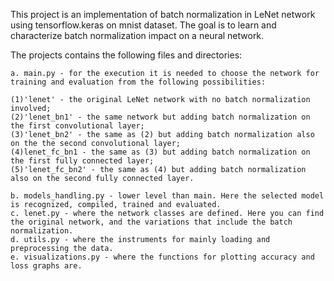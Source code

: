 This project is an implementation of batch normalization in LeNet network using tensorflow.keras on mnist dataset. The goal is to learn and characterize batch normalization impact on a neural network.

The projects contains the following files and directories:

    a. main.py - for the execution it is needed to choose the network for training and evaluation from the following possibilities:
  
    (1)'lenet' - the original LeNet network with no batch normalization involved;
    (2)'lenet_bn1' - the same network but adding batch normalization on the first convolutional layer;
    (3)'lenet_bn2' - the same as (2) but adding batch normalization also on the the second convolutional layer;
    (4)lenet_fc_bn1 - the same as (3) but adding batch normalization on the first fully connected layer; 
    (5)'lenet_fc_bn2' - the same as (4) but adding batch normalization also on the second fully connected layer.
    
    b. models_handling.py - lower level than main. Here the selected model is recognized, compiled, trained and evaluated.
    c. lenet.py - where the network classes are defined. Here you can find the original network, and the variations that include the batch normalization. 
    d. utils.py - where the instruments for mainly loading and preprocessing the data.
    e. visualizations.py - where the functions for plotting accuracy and loss graphs are.

